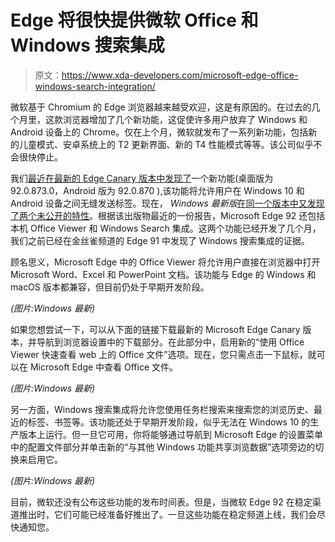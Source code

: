 # Edge 将很快提供微软 Office 和 Windows 搜索集成

> 原文：<https://www.xda-developers.com/microsoft-edge-office-windows-search-integration/>

微软基于 Chromium 的 Edge 浏览器越来越受欢迎，这是有原因的。在过去的几个月里，这款浏览器增加了几个新功能，这促使许多用户放弃了 Windows 和 Android 设备上的 Chrome。仅在上个月，微软就发布了一系列新功能，包括新的儿童模式、安卓系统上的 T2 更新界面、新的 T4 性能模式等等。该公司似乎不会很快停止。

我们[最近在最新的 Edge Canary 版本中发现了](https://www.xda-developers.com/microsoft-edge-tab-sharing-windows-android/)一个新功能(桌面版为 92.0.873.0，Android 版为 92.0.870 ),该功能将允许用户在 Windows 10 和 Android 设备之间无缝发送标签。现在， *Windows 最新版*[在同一个版本中又发现了两个未公开的特性](https://www.windowslatest.com/2021/05/01/edge-for-windows-10-macos-is-finally-getting-microsoft-office-integration/)。根据该出版物最近的一份报告，Microsoft Edge 92 还包括本机 Office Viewer 和 Windows Search 集成。这两个功能已经开发了几个月，我们之前已经在金丝雀频道的 Edge 91 中发现了 Windows 搜索集成的证据。

顾名思义，Microsoft Edge 中的 Office Viewer 将允许用户直接在浏览器中打开 Microsoft Word、Excel 和 PowerPoint 文档。该功能与 Edge 的 Windows 和 macOS 版本都兼容，但目前仍处于早期开发阶段。

*(图片:Windows 最新)*

如果您想尝试一下，可以从下面的链接下载最新的 Microsoft Edge Canary 版本，并导航到浏览器设置中的下载部分。在此部分中，启用新的“使用 Office Viewer 快速查看 web 上的 Office 文件”选项。现在，您只需点击一下鼠标，就可以在 Microsoft Edge 中查看 Office 文件。

*(图片:Windows 最新)*

另一方面，Windows 搜索集成将允许您使用任务栏搜索来搜索您的浏览历史、最近的标签、书签等。该功能还处于早期开发阶段，似乎无法在 Windows 10 的生产版本上运行。但一旦它可用，你将能够通过导航到 Microsoft Edge 的设置菜单中的配置文件部分并单击新的“与其他 Windows 功能共享浏览数据”选项旁边的切换来启用它。

*(图片:Windows 最新)*

目前，微软还没有公布这些功能的发布时间表。但是，当微软 Edge 92 在稳定渠道推出时，它们可能已经准备好推出了。一旦这些功能在稳定频道上线，我们会尽快通知您。